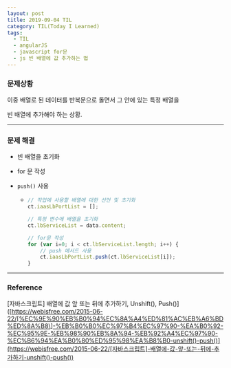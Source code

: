 ```yaml
---
layout: post
title: 2019-09-04 TIL
category: TIL(Today I Learned)
tags:
  - TIL
  - angularJS
  - javascript for문
  - js 빈 배열에 값 추가하는 법
---
```




### 문제상황

이중 배열로 된 데이터를 반복문으로 돌면서 그 안에 있는 특정 배열을

빈 배열에 추가해야 하는 상황.

---

### 문제 해결

- 빈 배열을 초기화

- for 문 작성

- `push()` 사용

  - ```javascript
    // 작업에 사용할 배열에 대한 선언 및 초기화
    ct.iaasLbPortList = [];
    
    // 특정 변수에 배열을 초기화
    ct.lbServiceList = data.content;
    
    // for문 작성
    for (var i=0; i < ct.lbServiceList.length; i++) {
        // push 메서드 사용
        ct.iaasLbPortList.push(ct.lbServiceList[i]);
    }
    ```

---

### Reference

[자바스크립트\] 배열에 값 앞 또는 뒤에 추가하기, Unshift(), Push()]([https://webisfree.com/2015-06-22/[%EC%9E%90%EB%B0%94%EC%8A%A4%ED%81%AC%EB%A6%BD%ED%8A%B8\]-%EB%B0%B0%EC%97%B4%EC%97%90-%EA%B0%92-%EC%95%9E-%EB%98%90%EB%8A%94-%EB%92%A4%EC%97%90-%EC%B6%94%EA%B0%80%ED%95%98%EA%B8%B0-unshift()-push()](https://webisfree.com/2015-06-22/[자바스크립트]-배열에-값-앞-또는-뒤에-추가하기-unshift()-push())


